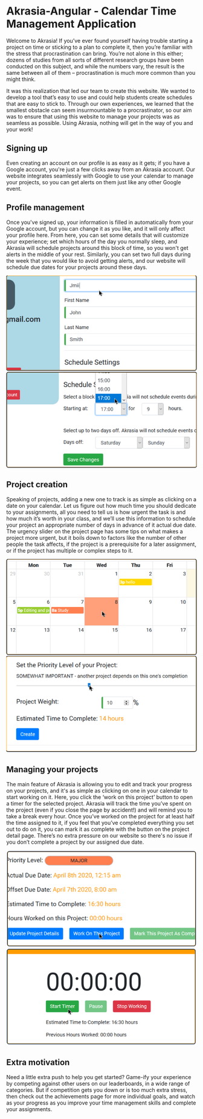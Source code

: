 # Akrasia-Angular - Calendar Time Management Application

Welcome to Akrasia!
If you’ve ever found yourself having trouble starting a project on time or sticking to a plan to complete it, then you’re familiar with the stress that procrastination can bring. You’re not alone in this either; dozens of studies from all sorts of different research groups have been conducted on this subject, and while the numbers vary, the result is the same between all of them – procrastination is much more common than you might think.

It was this realization that led our team to create this website. We wanted to develop a tool that’s easy to use and could help students create schedules that are easy to stick to. Through our own experiences, we learned that the smallest obstacle can seem insurmountable to a procrastinator, so our aim was to ensure that using this website to manage your projects was as seamless as possible. Using Akrasia, nothing will get in the way of you and your work!

## Signing up
Even creating an account on our profile is as easy as it gets; if you have a Google account, you're just a few clicks away from an Akrasia account. Our website integrates seamlessly with Google to use your calendar to manage your projects, so you can get alerts on them just like any other Google event.

## Profile management
Once you've signed up, your information is filled in automatically from your Google account, but you can change it as you like, and it will only affect your profile here. From here, you can set some details that will customize your experience; set which hours of the day you normally sleep, and Akrasia will schedule projects around this block of time, so you won't get alerts in the middle of your rest. Similarly, you can set two full days during the week that you would like to avoid getting alerts, and our website will schedule due dates for your projects around these days.

![alt text](https://github.com/pirathapan28/akrasia-angular/blob/master/images/image.png)
![alt text](https://github.com/pirathapan28/akrasia-angular/blob/master/images/image2.PNG)

## Project creation
Speaking of projects, adding a new one to track is as simple as clicking on a date on your calendar. Let us figure out how much time you should dedicate to your assignments, all you need to tell us is how urgent the task is and how much it’s worth in your class, and we’ll use this information to schedule your project an appropriate number of days in advance of it actual due date. The urgency slider on the project page has some tips on what makes a project more urgent, but it boils down to factors like the number of other people the task affects, if the project is a prerequisite for a later assignment, or if the project has multiple or complex steps to it.

![alt text](https://github.com/pirathapan28/akrasia-angular/blob/master/images/image3.PNG)
![alt text](https://github.com/pirathapan28/akrasia-angular/blob/master/images/image4.PNG)

## Managing your projects
The main feature of Akrasia is allowing you to edit and track your progress on your projects, and it's as simple as clicking on one in your calendar to start working on it. Here, you click the ‘work on this project’ button to open a timer for the selected project. Akrasia will track the time you’ve spent on the project (even if you close the page by accident!) and will remind you to take a break every hour. Once you’ve worked on the project for at least half the time assigned to it, if you feel that you’ve completed everything you set out to do on it, you can mark it as complete with the button on the project detail page. There’s no extra pressure on our website so there's no issue if you don’t complete a project by our assigned due date.

![alt text](https://github.com/pirathapan28/akrasia-angular/blob/master/images/image5.PNG)
![alt text](https://github.com/pirathapan28/akrasia-angular/blob/master/images/image6.PNG)


## Extra motivation
Need a little extra push to help you get started? Game-ify your experience by competing against other users on our leaderboards, in a wide range of categories. But if competition gets you down or is too much extra stress, then check out the achievements page for more individual goals, and watch as your progress as you improve your time management skills and complete your assignments.
